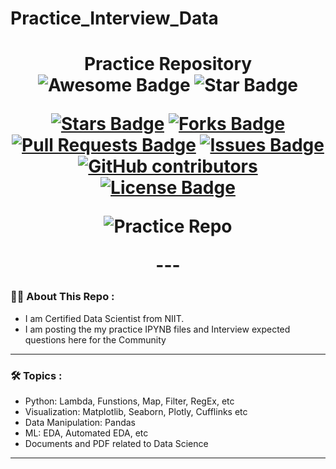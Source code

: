 # Practice_Interview_Data

<h1 align="center">Practice Repository
<div align="center">
<img src="https://cdn.rawgit.com/sindresorhus/awesome/d7305f38d29fed78fa85652e3a63e154dd8e8829/media/badge.svg" alt="Awesome Badge"/>
<img src="https://img.shields.io/static/v1?label=%F0%9F%8C%9F&message=If%20Useful&style=style=flat&color=BC4E99" alt="Star Badge"/>
<br>

<a href="https://github.com/Singhyash9009/Practice_Interview_Data"><img src="https://img.shields.io/github/stars/Singhyash9009/Practice_Interview_Data" alt="Stars Badge"/></a>
<a href="https://github.com/Singhyash9009/Practice_Interview_Data/network/members"><img src="https://img.shields.io/github/forks/Singhyash9009/Practice_Interview_Data" alt="Forks Badge"/></a>
<a href="https://github.com/Singhyash9009/Practice_Interview_Data/pulls"><img src="https://img.shields.io/github/issues-pr/Singhyash9009/Practice_Interview_Data" alt="Pull Requests Badge"/></a>
<a href="https://github.com/Singhyash9009/Practice_Interview_Data/issues"><img src="https://img.shields.io/github/issues/Singhyash9009/Practice_Interview_Data" alt="Issues Badge"/></a>
<a href="https://github.com/Singhyash9009/Practice_Interview_Data/graphs/contributors"><img alt="GitHub contributors" src="https://img.shields.io/github/contributors/Singhyash9009/Practice_Interview_Data?color=2b9348"></a>
<a href="https://github.com/Singhyash9009/Practice_Interview_Data/blob/master/LICENSE"><img src="https://img.shields.io/github/license/Singhyash9009/Practice_Interview_Data?color=2b9348" alt="License Badge"/></a>

<img alt="Practice Repo" src="https://github.com/Singhyash9009/Practice_Interview_Data/blob/main/high-angle-view-learn-something-new-today-text-slate-near-laptop.jpg"> </img>
</div>
---

### :man_technologist: About This Repo :
 
- I am Certified Data Scientist from NIIT.
- I am posting the my practice IPYNB files and Interview expected questions here for the Community 

---

### :hammer_and_wrench: Topics :

 - Python: Lambda, Funstions, Map, Filter, RegEx, etc
 - Visualization: Matplotlib, Seaborn, Plotly, Cufflinks etc
 - Data Manipulation: Pandas
 - ML: EDA, Automated EDA, etc
 - Documents and PDF related to Data Science

---
